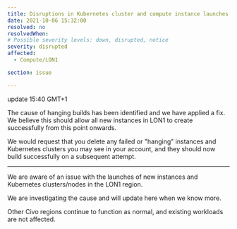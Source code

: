 ```yaml
---
title: Disruptions in Kubernetes cluster and compute instance launches in LON1
date: 2021-10-06 15:32:00
resolved: no
resolvedWhen:
# Possible severity levels: down, disrupted, notice
severity: disrupted
affected:
  - Compute/LON1

section: issue

---
```


update 15:40 GMT+1

The cause of hanging builds has been identified and we have applied a fix. We believe this should allow all new instances in LON1 to create successfully from this point onwards.

We would request that you delete any failed or "hanging" instances and Kubernetes clusters you may see in your account, and they should now build successfully on a subsequent attempt.

---

We are aware of an issue with the launches of new instances and Kubernetes clusters/nodes in the LON1 region.

We are investigating the cause and will update here when we know more.

Other Civo regions continue to function as normal, and existing workloads are not affected.
